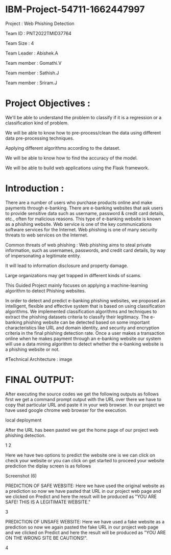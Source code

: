 # IBM-Project-54711-1662447997
Project : Web Phishing Detection

Team ID : PNT2022TMID37764

Team Size : 4

Team Leader : Abishek.A

Team member : Gomathi.V

Team member : Sathish.J

Team member : Sriram.J
# Project Objectives :

We'll be able to understand the problem to classify if it is a regression or a classification kind of problem.

We will be able to know how to pre-process/clean the data using different data pre-processing techniques.

Applying different algorithms according to the dataset.

We will be able to know how to find the accuracy of the model.

We will be able to build web applications using the Flask framework.

# Introduction :
There are a number of users who purchase products online and make payments through e-banking. There are e-banking websites that ask users to provide sensitive data such as username, password & credit card details, etc., often for malicious reasons. This type of e-banking website is known as a phishing website. Web service is one of the key communications software services for the Internet. Web phishing is one of many security threats to web services on the Internet.

Common threats of web phishing :
Web phishing aims to steal private information, such as usernames, passwords, and credit card details, by way of impersonating a legitimate entity.

It will lead to information disclosure and property damage.

Large organizations may get trapped in different kinds of scams.

This Guided Project mainly focuses on applying a machine-learning algorithm to detect Phishing websites.

In order to detect and predict e-banking phishing websites, we proposed an intelligent, flexible and effective system that is based on using classification algorithms. We implemented classification algorithms and techniques to extract the phishing datasets criteria to classify their legitimacy. The e-banking phishing website can be detected based on some important characteristics like URL and domain identity, and security and encryption criteria in the final phishing detection rate. Once a user makes a transaction online when he makes payment through an e-banking website our system will use a data mining algorithm to detect whether the e-banking website is a phishing website or not.

#Technical Architecture :
image

# FINAL OUTPUT:
After executing the source codes we get the following outputs as follows first we get a command prompt output with the URL over there we have to copy that particular URL and paste it in your web browser. In our project we have used google chrome web browser for the execution.

local deployment

After the URL has been pasted we get the home page of our project web phishing detection.

1 2

Here we have two options to predict the website one is we can click on check your website or you can click on get started to proceed your website prediction the diplay screen is as follows

Screenshot (6)

PREDICTION OF SAFE WEBSITE:
Here we have used the original website as a prediction so now we have pasted that URL in our project web page and we clicked on Predict and here the result will be produced as "YOU ARE SAFE! THIS IS A LEGITIMATE WEBSITE."

3

PREDICTION OF UNSAFE WEBSITE:
Here we have used a fake website as a prediction so now we again pasted the fake URL in our project web page and we clicked on Predict and here the result will be produced as "YOU ARE ON THE WRONG SITE BE CAUTIONS!".

4
